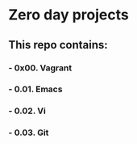 # Zero day projects 
## This repo contains:
### - 0x00. Vagrant
### - 0.01. Emacs
### - 0.02. Vi
### - 0.03. Git 
